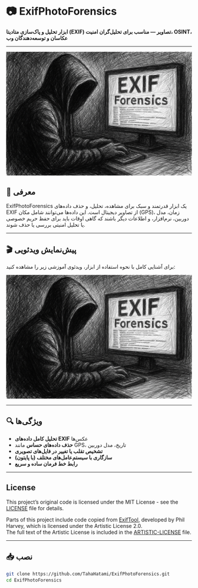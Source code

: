 # 📷 ExifPhotoForensics

**ابزار تحلیل و پاک‌سازی متادیتا (EXIF) تصاویر — مناسب برای تحلیل‌گران امنیت، OSINT، عکاسان و توسعه‌دهندگان وب**

---

![نمایی از ابزار](assets/IMG.jpg)

## 🎯 معرفی

ExifPhotoForensics یک ابزار قدرتمند و سبک برای مشاهده، تحلیل، و حذف داده‌های EXIF از تصاویر دیجیتال است. این داده‌ها می‌توانند شامل مکان (GPS)، زمان، مدل دوربین، نرم‌افزار، و اطلاعات دیگر باشند که گاهی اوقات باید برای حفظ حریم خصوصی یا تحلیل امنیتی بررسی یا حذف شوند.

---

## 🎬 پیش‌نمایش ویدئویی

برای آشنایی کامل با نحوه استفاده از ابزار، ویدئوی آموزشی زیر را مشاهده کنید:

[![پیش‌نمایش ویدیو](assets/IMG.jpg)](assets/Video.mp4)


---

## 🔍 ویژگی‌ها

- **تحلیل کامل داده‌های EXIF** عکس‌ها
- **حذف داده‌های حساس** مانند GPS، تاریخ، مدل دوربین
- **تشخیص تقلب یا تغییر در فایل‌های تصویری**
- **سازگاری با سیستم‌عامل‌های مختلف (با پایتون)**
- **رابط خط فرمان ساده و سریع**

---
## License

This project’s original code is licensed under the MIT License - see the [LICENSE](./LICENSE) file for details.

Parts of this project include code copied from [ExifTool](https://exiftool.org/), developed by Phil Harvey, which is licensed under the Artistic License 2.0.  
The full text of the Artistic License is included in the [ARTISTIC-LICENSE](./ARTISTIC-LICENSE) file.

---

## 📥 نصب

```bash
git clone https://github.com/TahaHatami/ExifPhotoForensics.git
cd ExifPhotoForensics


